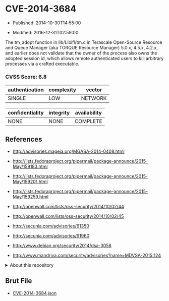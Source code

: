 # CVE-2014-3684

- Published: 2014-10-30T14:55:00

- Modified: 2016-12-31T02:59:00

The tm_adopt function in lib/Libifl/tm.c in Terascale Open-Source Resource and Queue Manager (aka TORQUE Resource Manager) 5.0.x, 4.5.x, 4.2.x, and earlier does not validate that the owner of the process also owns the adopted session id, which allows remote authenticated users to kill arbitrary processes via a crafted executable.

### CVSS Score: **6.8**

| authentication | complexity | vector |
| --- | --- | --- |
| SINGLE | LOW | NETWORK |

| confidentiality | integrity | availability |
| --- | --- | --- |
| NONE | NONE | COMPLETE |

## References

* http://advisories.mageia.org/MGASA-2014-0408.html

* http://lists.fedoraproject.org/pipermail/package-announce/2015-May/159183.html

* http://lists.fedoraproject.org/pipermail/package-announce/2015-May/159201.html

* http://lists.fedoraproject.org/pipermail/package-announce/2015-May/159259.html

* http://openwall.com/lists/oss-security/2014/10/02/44

* http://openwall.com/lists/oss-security/2014/10/02/45

* http://secunia.com/advisories/61350

* http://secunia.com/advisories/61960

* http://www.debian.org/security/2014/dsa-3058

* http://www.mandriva.com/security/advisories?name=MDVSA-2015:124

<details>
<summary>About this repository</summary> 

  This repository is part of the project [Live Hack CVE](https://github.com/Live-Hack-CVE). Main website can be found [www.live-hack.org](https://www.live-hack.org) 
  
  Made by [Sn0wAlice](https://github.com/Sn0wAlice) for the people that care about security and need to have a feed of the latest CVEs. Hope you enjoy it, don't forget to star the repo and follow me on [Twitter](https://twitter.com/Sn0wAlice) and [Github](https://github.com/Sn0wAlice). And that is my [personnal website](https://www.alice-snow.me/)

  - [Home Page](https://github.com/Live-Hack-CVE)
  - [Framework](https://github.com/Live-Hack-CVE/cve-framework)
  - [CVE database](https://github.com/Live-Hack-CVE/full_database)
  - [Changelog](https://github.com/Live-Hack-CVE/Changelog)
</details>

## Brut File

* [CVE-2014-3684.json](https://raw.githubusercontent.com/Live-Hack-CVE/full_database/main/cves/2014/CVE-2014-3684.json)

